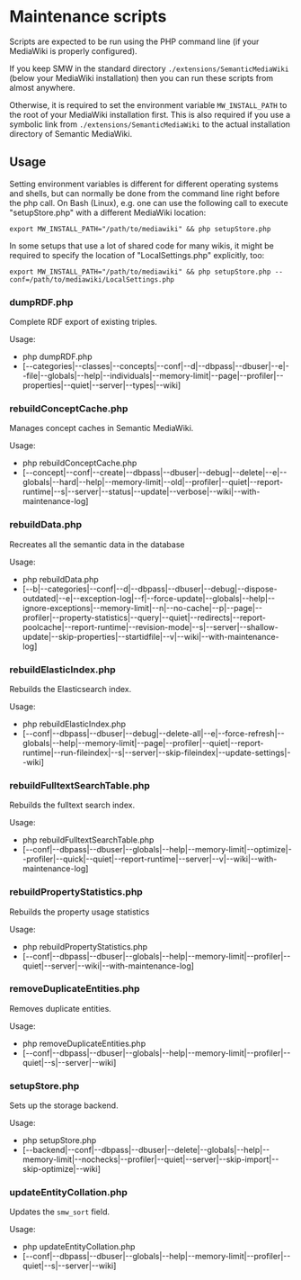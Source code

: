 # Maintenance scripts

Scripts are expected to be run using the PHP command line (if your MediaWiki is properly configured).

If you keep SMW in the standard directory `./extensions/SemanticMediaWiki` (below your MediaWiki installation) then you can run these scripts from almost anywhere.

Otherwise, it is required to set the environment variable `MW_INSTALL_PATH` to the root of your MediaWiki installation first. This is also required if you use a symbolic link from `./extensions/SemanticMediaWiki` to the actual installation directory of Semantic MediaWiki.

## Usage

Setting environment variables is different for different operating systems and shells, but can normally be done from the command line right before the php call. On Bash (Linux), e.g. one can use the following call to execute "setupStore.php" with a different MediaWiki location:

```
export MW_INSTALL_PATH="/path/to/mediawiki" && php setupStore.php
```
In some setups that use a lot of shared code for many wikis, it might be
required to specify the location of "LocalSettings.php" explicitly, too:

```
export MW_INSTALL_PATH="/path/to/mediawiki" && php setupStore.php --conf=/path/to/mediawiki/LocalSettings.php
```

### dumpRDF.php

Complete RDF export of existing triples.

Usage:
- php dumpRDF.php
- [--categories|--classes|--concepts|--conf|--d|--dbpass|--dbuser|--e|--file|--globals|--help|--individuals|--memory-limit|--page|--profiler|--properties|--quiet|--server|--types|--wiki]

### rebuildConceptCache.php

Manages concept caches in Semantic MediaWiki.

Usage:
- php rebuildConceptCache.php
- [--concept|--conf|--create|--dbpass|--dbuser|--debug|--delete|--e|--globals|--hard|--help|--memory-limit|--old|--profiler|--quiet|--report-runtime|--s|--server|--status|--update|--verbose|--wiki|--with-maintenance-log]

### rebuildData.php

Recreates all the semantic data in the database

Usage:
- php rebuildData.php
- [--b|--categories|--conf|--d|--dbpass|--dbuser|--debug|--dispose-outdated|--e|--exception-log|--f|--force-update|--globals|--help|--ignore-exceptions|--memory-limit|--n|--no-cache|--p|--page|--profiler|--property-statistics|--query|--quiet|--redirects|--report-poolcache|--report-runtime|--revision-mode|--s|--server|--shallow-update|--skip-properties|--startidfile|--v|--wiki|--with-maintenance-log]

### rebuildElasticIndex.php

Rebuilds the Elasticsearch index.

Usage:
- php rebuildElasticIndex.php
- [--conf|--dbpass|--dbuser|--debug|--delete-all|--e|--force-refresh|--globals|--help|--memory-limit|--page|--profiler|--quiet|--report-runtime|--run-fileindex|--s|--server|--skip-fileindex|--update-settings|--wiki]

### rebuildFulltextSearchTable.php

Rebuilds the fulltext search index.

Usage:
- php rebuildFulltextSearchTable.php
- [--conf|--dbpass|--dbuser|--globals|--help|--memory-limit|--optimize|--profiler|--quick|--quiet|--report-runtime|--server|--v|--wiki|--with-maintenance-log]

### rebuildPropertyStatistics.php

Rebuilds the property usage statistics

Usage:
- php rebuildPropertyStatistics.php
- [--conf|--dbpass|--dbuser|--globals|--help|--memory-limit|--profiler|--quiet|--server|--wiki|--with-maintenance-log]

### removeDuplicateEntities.php

Removes duplicate entities.

Usage:
- php removeDuplicateEntities.php
- [--conf|--dbpass|--dbuser|--globals|--help|--memory-limit|--profiler|--quiet|--s|--server|--wiki]

### setupStore.php

Sets up the storage backend.

Usage:
- php setupStore.php
- [--backend|--conf|--dbpass|--dbuser|--delete|--globals|--help|--memory-limit|--nochecks|--profiler|--quiet|--server|--skip-import|--skip-optimize|--wiki]

### updateEntityCollation.php

Updates the `smw_sort` field.

Usage:
- php updateEntityCollation.php
- [--conf|--dbpass|--dbuser|--globals|--help|--memory-limit|--profiler|--quiet|--s|--server|--wiki]
